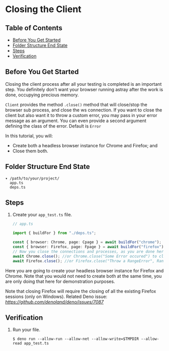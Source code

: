 # Closing the Client

## Table of Contents

- [Before You Get Started](#before-you-get-started)
- [Folder Structure End State](#folder-structure-end-state)
- [Steps](#steps)
- [Verification](#verification)

## Before You Get Started

Closing the client process after all your testing is completed is an important
step. You definitely don't want your browser running astray after the work is
done, occupying precious memory.

`Client` provides the method `.close()` method that will close/stop the browser
sub process, and close the ws connection. If you want to close the client but
also want it to throw a custom error, you may pass in your error message as an
argument. You can even provide a second argument defining the class of the
error. Default is `Error`

In this tutorial, you will:

- Create both a headless browser instance for Chrome and Firefox; and
- Close them both.

## Folder Structure End State

```text
▾ /path/to/your/project/
  app.ts
  deps.ts
```

## Steps

1. Create your `app_test.ts` file.

   ```typescript
   // app.ts

   import { buildFor } from "./deps.ts";

   const { browser: Chrome, page: Cpage } = await buildFor("chrome");
   const { browser: Firefox, page: Fpage } = await buildFor("firefox");
   // Now you close the connections and processes, as you are done here
   await Chrome.close(); //or Chrome.close("Some Error occured") to close and throw an Error
   await Firefox.close(); //or Firefox.close("Throw a RangeError", RangeError) to close and throw a RangeError
   ```

Here you are going to create your headless browser instance for Firefox and
Chrome. Note that you would not need to create both at the same time, you are
only doing that here for demonstration purposes.

Note that closing Firefox will require the closing of all the existing Firefox
sessions (only on Windows). Related Deno issue:
_https://github.com/denoland/deno/issues/7087_

## Verification

1. Run your file.

   ```shell
   $ deno run --allow-run --allow-net --allow-write=$TMPDIR --allow-read app_test.ts
   ```
